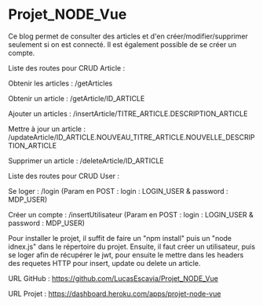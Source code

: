 # Projet_NODE_Vue

Ce blog permet de consulter des articles et d'en créer/modifier/supprimer seulement si on est connecté.
Il est également possible de se créer un compte.



Liste des routes pour CRUD Article : 

  Obtenir les articles : /getArticles
  
  Obtenir un article : /getArticle/ID_ARTICLE
  
  Ajouter un articles : /insertArticle/TITRE_ARTICLE.DESCRIPTION_ARTICLE
  
  Mettre à jour un article : /updateArticle/ID_ARTICLE.NOUVEAU_TITRE_ARTICLE.NOUVELLE_DESCRIPTION_ARTICLE
  
  Supprimer un article : /deleteArticle/ID_ARTICLE
  



Liste des routes pour CRUD User : 

  Se loger : /login (Param en POST : login : LOGIN_USER & password : MDP_USER)
  
  Créer un compte : /insertUtilisateur (Param en POST : login : LOGIN_USER & password : MDP_USER)




Pour installer le projet, il suffit de faire un "npm install" puis un "node idnex.js" dans le répertoire du projet.
Ensuite, il faut créer un utilisateur, puis se loger afin de récupérer le jwt, pour ensuite le mettre dans les headers des requetes HTTP pour insert, update ou delete un article.


URL GitHub : https://github.com/LucasEscavia/Projet_NODE_Vue

URL Projet : https://dashboard.heroku.com/apps/projet-node-vue
